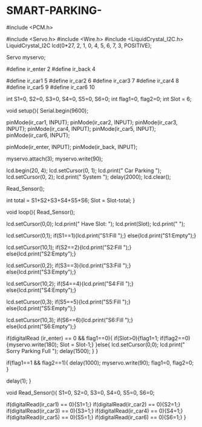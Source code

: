 # SMART-PARKING-
#include <PCM.h>

#include <Servo.h>
#include <Wire.h>
#include <LiquidCrystal_I2C.h>
LiquidCrystal_I2C lcd(0*27, 2, 1, 0, 4, 5, 6, 7, 3, POSITIVE);

Servo myservo;

#define ir_enter 2
#define ir_back 4

#define ir_car1 5
#define ir_car2 6
#define ir_car3 7
#define ir_car4 8
#define ir_car5 9
#define ir_car6 10

int S1=0, S2=0, S3=0, S4=0, S5=0, S6=0;
int flag1=0, flag2=0;
int Slot = 6;

void setup(){
  Serial.begin(9600);
 
  pinMode(ir_car1, INPUT);
  pinMode(ir_car2, INPUT);
  pinMode(ir_car3, INPUT);
  pinMode(ir_car4, INPUT);
  pinMode(ir_car5, INPUT);
  pinMode(ir_car6, INPUT);

  pinMode(ir_enter, INPUT);
  pinMode(ir_back, INPUT);

  myservo.attach(3);
  myservo.write(90);

  lcd.begin(20, 4);
  lcd.setCursor(0, 1);
  lcd.print("   Car Parking  ");
  lcd.setCursor(0, 2);
  lcd.print("  System  ");
  delay(2000);
  lcd.clear();

  Read_Sensor();

  int total = S1+S2+S3+S4+S5+S6;
  Slot = Slot-total;
}

void loop(){
  Read_Sensor();

  lcd.setCursor(0,0);
  lcd.print("   Have Slot:   ");
  lcd.print(Slot);
  lcd.print("    ");

  lcd.setCursor(0,1);
  if(S1==1){lcd.print("S1:Fill ");}
  else{lcd.print("S1:Empty");}

  lcd.setCursor(10,1);
  if(S2==2){lcd.print("S2:Fill ");}
  else{lcd.print("S2:Empty");}

  lcd.setCursor(0,2);
  if(S3==3){lcd.print("S3:Fill ");}
  else{lcd.print("S3:Empty");}

  lcd.setCursor(10,2);
  if(S4==4){lcd.print("S4:Fill ");}
  else{lcd.print("S4:Empty");}

  lcd.setCursor(0,3);
  if(S5==5){lcd.print("S5:Fill ");}
  else{lcd.print("S5:Empty");}

  lcd.setCursor(10,3);
  if(S6==6){lcd.print("S6:Fill ");}
  else{lcd.print("S6:Empty");}

  if(digitalRead (ir_enter) == 0 && flag1==0){
    if(Slot>0){flag1=1;
    if(flag2==0){myservo.write(180); Slot = Slot-1;}
    }else{
      lcd.setCursor(0,0);
      lcd.print(" Sorry Parking Full ");
      delay(1500);
    }
  }

if(flag1==1 && flag2==1){
  delay(1000);
  myservo.write(90);
  flag1=0, flag2=0;
}

delay(1);
}

void Read_Sensor(){
  S1=0, S2=0, S3=0, S4=0, S5=0, S6=0;

  if(digitalRead(ir_car1) == 0){S1=1;}
  if(digitalRead(ir_car2) == 0){S2=1;}
  if(digitalRead(ir_car3) == 0){S3=1;}
  if(digitalRead(ir_car4) == 0){S4=1;}
  if(digitalRead(ir_car5) == 0){S5=1;}
  if(digitalRead(ir_car6) == 0){S6=1;}
}


